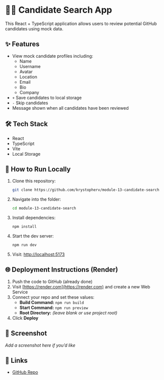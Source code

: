 # 🧑‍💻 Candidate Search App

This React + TypeScript application allows users to review potential GitHub candidates using mock data.

## ✨ Features

- View mock candidate profiles including:
  - Name
  - Username
  - Avatar
  - Location
  - Email
  - Bio
  - Company
- `+` Save candidates to local storage
- `-` Skip candidates
- Message shown when all candidates have been reviewed

## 🛠️ Tech Stack

- React
- TypeScript
- Vite
- Local Storage

## 🚀 How to Run Locally

1. Clone this repository:
   ```bash
   git clone https://github.com/krystopherv/module-13-candidate-search.git
   ```
2. Navigate into the folder:
   ```bash
   cd module-13-candidate-search
   ```
3. Install dependencies:
   ```bash
   npm install
   ```
4. Start the dev server:
   ```bash
   npm run dev
   ```
5. Visit: [http://localhost:5173](http://localhost:5173)

## 🌐 Deployment Instructions (Render)

1. Push the code to GitHub (already done)
2. Visit [https://render.com](https://render.com) and create a new Web Service
3. Connect your repo and set these values:
   - **Build Command:** `npm run build`
   - **Start Command:** `npm run preview`
   - **Root Directory:** *(leave blank or use project root)*
4. Click **Deploy**

## 📸 Screenshot

_Add a screenshot here if you’d like_

## 🔗 Links

- [GitHub Repo](https://github.com/krystopherv/module-13-candidate-search)

